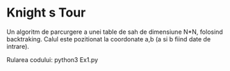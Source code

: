 # Knight s Tour
 
Un algoritm de parcurgere a unei table de sah de dimensiune N*N, folosind backtraking.
Calul este pozitionat la coordonate a,b (a si b fiind date de intrare).

Rularea codului:
python3 Ex1.py
